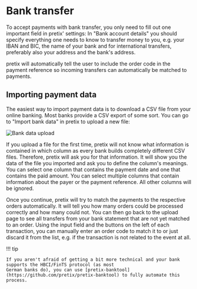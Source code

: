 # Bank transfer

To accept payments with bank transfer, you only need to fill out one important field in pretix' settings: In "Bank
account details" you should specify everything one needs to know to transfer money to you, e.g. your IBAN and BIC,
the name of your bank and for international transfers, preferably also your address and the bank's address.

pretix will automatically tell the user to include the order code in the payment reference so incoming transfers can
automatically be matched to payments.

## Importing payment data

The easiest way to import payment data is to download a CSV file from your online banking. Most banks provide a CSV
export of some sort. You can go to "Import bank data" in pretix to upload a new file:

![Bank data upload](img/bank1.png)

If you upload a file for the first time, pretix will not know what information is contained in which column as every
bank builds completely different CSV files. Therefore, pretix will ask you for that information. It will show you the
data of the file you imported and ask you to define the column's meanings. You can select one column that contains
the payment date and one that contains the paid amount. You can select multiple columns that contain information
about the payer or the payment reference. All other columns will be ignored.

Once you continue, pretix will try to match the payments to the respective orders automatically. It will tell you how
many orders could be processed correctly and how many could not. You can then go back to the upload page to see all
transfers from your bank statement that are not yet matched to an order. Using the input field and the buttons on the
left of each transaction, you can manually enter an order code to match it to or just discard it from the list, e.g.
if the transaction is not related to the event at all.

!!! tip

    If you aren't afraid of getting a bit more technical and your bank supports the HBCI/FinTS protocol (as most
    German banks do), you can use [pretix-banktool](https://github.com/pretix/pretix-banktool) to fully automate this process.
